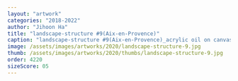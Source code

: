 ```yaml
---
layout: "artwork"
categories: "2018-2022"
author: "Jihoon Ha"
title: "landscape-structure #9(Aix-en-Provence)"
caption: "landscape-structure #9(Aix-en-Provence)_acrylic oil on canvas_117×91㎝_2020"
image: /assets/images/artworks/2020/landscape-structure-9.jpg
thumb: /assets/images/artworks/2020/thumbs/landscape-structure-9.jpg
order: 4220
sizeScore: 05
---
```

